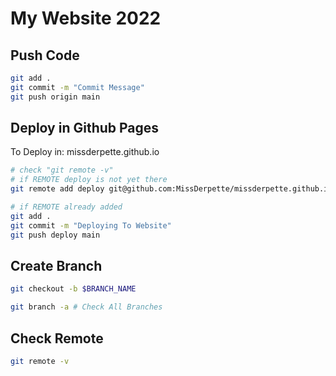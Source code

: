 # My Website 2022 

## Push Code

```bash
git add .
git commit -m "Commit Message"
git push origin main
```

## Deploy in Github Pages
To Deploy in: missderpette.github.io

```bash
# check "git remote -v"
# if REMOTE deploy is not yet there 
git remote add deploy git@github.com:MissDerpette/missderpette.github.io.git 

# if REMOTE already added
git add . 
git commit -m "Deploying To Website"
git push deploy main 
```

## Create Branch

```bash
git checkout -b $BRANCH_NAME

git branch -a # Check All Branches 
```

## Check Remote

```bash
git remote -v 
```



